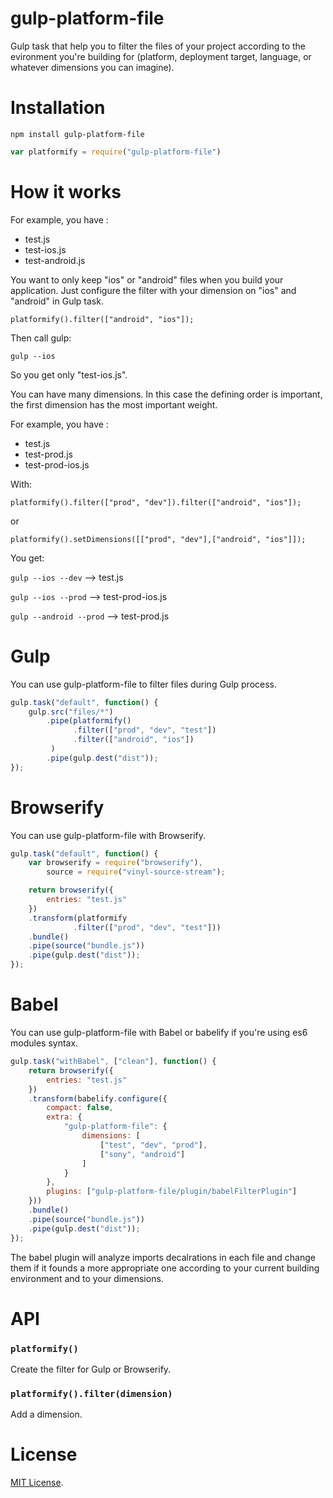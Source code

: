 # gulp-platform-file
Gulp task that help you to filter the files of your project according to the evironment you're building for (platform, deployment target, language, or whatever dimensions you can imagine).

Installation
============

`npm install gulp-platform-file`

```js
var platformify = require("gulp-platform-file")
```

How it works
============

For example, you have :
 * test.js
 * test-ios.js
 * test-android.js

You want to only keep "ios" or "android" files when you build your application.
Just configure the filter with your dimension on "ios" and "android" in Gulp task.

```platformify().filter(["android", "ios"]);```

Then call gulp:

```gulp --ios```

So you get only "test-ios.js".

You can have many dimensions. In this case the defining order is important, the first dimension has the most important weight.

For example, you have :
 * test.js
 * test-prod.js
 * test-prod-ios.js

With:

```platformify().filter(["prod", "dev"]).filter(["android", "ios"]);```

or

```platformify().setDimensions([["prod", "dev"],["android", "ios"]]);```

You get:

```gulp --ios --dev``` --> test.js

```gulp --ios --prod``` --> test-prod-ios.js

```gulp --android --prod``` --> test-prod.js

Gulp
====

You can use gulp-platform-file to filter files during Gulp process.

```js
gulp.task("default", function() {
    gulp.src("files/*")
        .pipe(platformify()
              .filter(["prod", "dev", "test"])
              .filter(["android", "ios"])
         )
        .pipe(gulp.dest("dist"));
});
```

Browserify
==========

You can use gulp-platform-file with Browserify.

```js
gulp.task("default", function() {
    var browserify = require("browserify"),
        source = require("vinyl-source-stream");

    return browserify({
        entries: "test.js"
    })
    .transform(platformify
              .filter(["prod", "dev", "test"]))
    .bundle()
    .pipe(source("bundle.js"))
    .pipe(gulp.dest("dist"));
});
```

Babel
=====

You can use gulp-platform-file with Babel or babelify if you're using es6 modules syntax.

```js
gulp.task("withBabel", ["clean"], function() {
    return browserify({
        entries: "test.js"
    })
    .transform(babelify.configure({
        compact: false,
        extra: {
            "gulp-platform-file": {
                dimensions: [
                    ["test", "dev", "prod"],
                    ["sony", "android"]
                ]
            }
        },
        plugins: ["gulp-platform-file/plugin/babelFilterPlugin"]
    }))
    .bundle()
    .pipe(source("bundle.js"))
    .pipe(gulp.dest("dist"));
});
```

The babel plugin will analyze imports decalrations in each file and change them if it founds a more appropriate one
according to your current building environment and to your dimensions.

API
===

### `platformify()` ###

Create the filter for Gulp or Browserify.

### `platformify().filter(dimension)` ###

Add a dimension.

License
=======

[MIT License](LICENSE).
